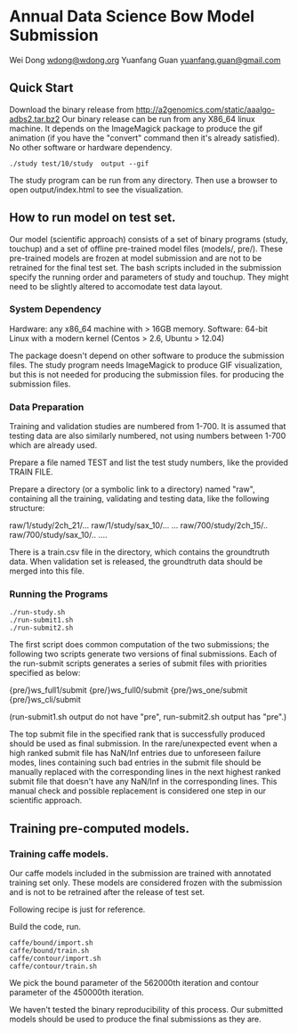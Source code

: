 # Annual Data Science Bow Model Submission

Wei Dong	wdong@wdong.org
Yuanfang Guan	yuanfang.guan@gmail.com

## Quick Start

Download the binary release from
http://a2genomics.com/static/aaalgo-adbs2.tar.bz2
Our binary release can be run from any X86_64 linux
machine.  It depends on the ImageMagick package
to produce the gif animation (if you have the "convert"
command then it's already satisfied).  No other software
or hardware dependency.

```
./study test/10/study  output --gif
```

The study program can be run from any directory.
Then use a browser to open output/index.html to see the
visualization. 

## How to run model on test set.

Our model (scientific approach) consists of a set of binary programs (study,
touchup) and a set of offline pre-trained model files (models/, pre/).  These
pre-trained models are frozen at model submission and are not
to be retrained for the final test set.  The bash scripts included in the
submission specify the running order and parameters of study and touchup.
They might need to be slightly altered to accomodate test data layout.

### System Dependency

Hardware: any x86_64 machine with > 16GB memory.
Software: 64-bit Linux with a modern kernel (Centos > 2.6, Ubuntu > 12.04)

The package doesn't depend on other software to produce the submission
files.  The study program needs ImageMagick to produce GIF visualization, but
this is not needed for producing the submission files.
for producing the submission files.

### Data Preparation

Training and validation studies are numbered from 1-700.
It is assumed that testing data are also similarly numbered, not using
numbers between 1-700 which are already used.

Prepare a file named TEST and list the test study numbers, like the
provided TRAIN FILE.

Prepare a directory (or a symbolic link to a directory) named "raw",
containing all the training, validating and testing data, like the
following structure:

raw/1/study/2ch_21/...
raw/1/study/sax_10/...
...
raw/700/study/2ch_15/..
raw/700/study/sax_10/..
....

There is a train.csv file in the directory, which contains the
groundtruth data.  When validation set is released, the groundtruth
data should be merged into this file.

### Running the Programs

```
./run-study.sh
./run-submit1.sh
./run-submit2.sh
```

The first script does common computation of the two submissions;
the following two scripts generate two versions of final submissions.
Each of the run-submit scripts generates a series of submit files
with priorities specified as below:

{pre/}ws_full1/submit
{pre/}ws_full0/submit
{pre/}ws_one/submit
{pre/}ws_cli/submit

(run-submit1.sh output do not have "pre", run-submit2.sh output has "pre".)

The top submit file in the specified rank that is successfully
produced should be used as final submission.  In the rare/unexpected event when
a high ranked submit file has NaN/Inf entries due to unforeseen failure modes,
 lines containing such bad entries in the submit file should be manually replaced
with the corresponding lines in the next highest ranked submit file that doesn't
have any NaN/Inf in the corresponding lines.
This manual check and possible replacement is considered one
step in our scientific approach.

## Training pre-computed models.

### Training caffe models.

Our caffe models included in the submission are trained with
annotated training set only.  These models are considered frozen
with the submission and is not to be retrained after the release
of test set.

Following recipe is just for reference.

Build the code, run.
```
caffe/bound/import.sh
caffe/bound/train.sh
caffe/contour/import.sh
caffe/contour/train.sh
```
We pick the bound parameter of the 562000th iteration
and contour parameter of the 450000th iteration.

We haven't tested the binary reproducibility of this process.
Our submitted models should be used to produce the final submissions
as they are.
